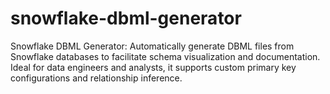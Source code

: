 # snowflake-dbml-generator
Snowflake DBML Generator: Automatically generate DBML files from Snowflake databases to facilitate schema visualization and documentation. Ideal for data engineers and analysts, it supports custom primary key configurations and relationship inference.
